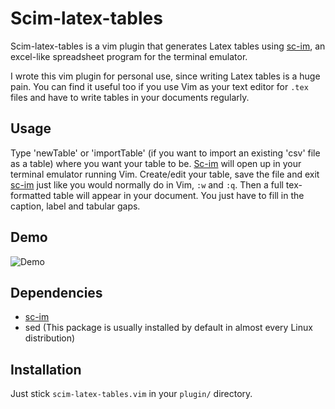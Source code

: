 # Scim-latex-tables

Scim-latex-tables is a vim plugin that generates Latex tables using [sc-im](https://github.com/andmarti1424/sc-im), an excel-like spreadsheet program for the terminal emulator.

I wrote this vim plugin for personal use, since writing Latex tables is a huge pain. You can find it useful too if you use Vim as your text editor for `.tex` files and have to write tables in your documents regularly.


## Usage

Type 'newTable' or 'importTable' (if you want to import an existing 'csv' file as a table) where you want your table to be. [Sc-im](https://github.com/andmarti1424/sc-im) will open up in your terminal emulator running Vim. Create/edit your table, save the file and exit [sc-im](https://github.com/andmarti1424/sc-im) just like you would normally do in Vim, `:w` and `:q`. Then a full tex-formatted table will appear in your document. You just have to fill in the caption, label and tabular gaps.

## Demo

![Demo](http://mural.uv.es/mababue/slt.gif)

## Dependencies

- [sc-im](https://github.com/andmarti1424/sc-im)
- sed (This package is usually installed by default in almost every Linux distribution)

## Installation

Just stick `scim-latex-tables.vim` in your `plugin/` directory.

